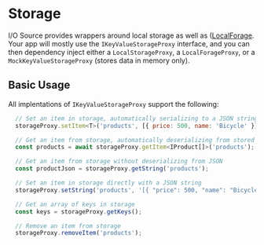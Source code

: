 # Storage

I/O Source provides wrappers around local storage as well as ([LocalForage](https://github.com/localForage/localForage). Your app will mostly use the `IKeyValueStorageProxy` interface, and you can then dependency inject either a `LocalStorageProxy`, a `LocalForageProxy`, or a `MockKeyValueStorageProxy` (stores data in memory only).

## Basic Usage

All implentations of `IKeyValueStorageProxy` support the following:

```javascript
  // Set an item in storage, automatically serializing to a JSON string before storing
  storageProxy.setItem<T>('products', [{ price: 500, name: 'Bicycle' }]);

  // Get an item from storage, automatically deserializing from stored JSON
  const products = await storageProxy.getItem<IProduct[]>('products');

  // Get an item from storage without deserializing from JSON
  const productJson = storageProxy.getString('products');

  // Set an item in storage directly with a JSON string
  storageProxy.setString('products', '[{ "price": 500, "name": "Bicycle" }]');

  // Get an array of keys in storage
  const keys = storageProxy.getKeys();

  // Remove an item from storage
  storageProxy.removeItem('products');
```